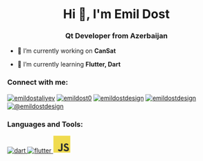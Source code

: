<h1 align="center">Hi 👋, I'm Emil Dost</h1>
<h3 align="center">Qt Developer from Azerbaijan</h3>

- 🔭 I’m currently working on **CanSat**

- 🌱 I’m currently learning **Flutter, Dart**

<h3 align="left">Connect with me:</h3>
<p align="left">
<a href="https://linkedin.com/in/emildostaliyev" target="blank"><img align="center" src="https://raw.githubusercontent.com/rahuldkjain/github-profile-readme-generator/master/src/images/icons/Social/linked-in-alt.svg" alt="emildostaliyev" height="30" width="40" /></a>
<a href="https://instagram.com/emildost0" target="blank"><img align="center" src="https://raw.githubusercontent.com/rahuldkjain/github-profile-readme-generator/master/src/images/icons/Social/instagram.svg" alt="emildost0" height="30" width="40" /></a>
<a href="https://dribbble.com/emildostdesign" target="blank"><img align="center" src="https://raw.githubusercontent.com/rahuldkjain/github-profile-readme-generator/master/src/images/icons/Social/dribbble.svg" alt="emildostdesign" height="30" width="40" /></a>
<a href="https://www.behance.net/emildostdesign" target="blank"><img align="center" src="https://raw.githubusercontent.com/rahuldkjain/github-profile-readme-generator/master/src/images/icons/Social/behance.svg" alt="emildostdesign" height="30" width="40" /></a>
<a href="https://medium.com/@emildostdesign" target="blank"><img align="center" src="https://raw.githubusercontent.com/rahuldkjain/github-profile-readme-generator/master/src/images/icons/Social/medium.svg" alt="@emildostdesign" height="30" width="40" /></a>
</p>

<h3 align="left">Languages and Tools:</h3>
<p align="left"> <a href="https://dart.dev" target="_blank" rel="noreferrer"> <img src="https://www.vectorlogo.zone/logos/dartlang/dartlang-icon.svg" alt="dart" width="40" height="40"/> </a> <a href="https://flutter.dev" target="_blank" rel="noreferrer"> <img src="https://www.vectorlogo.zone/logos/flutterio/flutterio-icon.svg" alt="flutter" width="40" height="40"/> </a> <a href="https://developer.mozilla.org/en-US/docs/Web/JavaScript" target="_blank" rel="noreferrer"> <img src="https://raw.githubusercontent.com/devicons/devicon/master/icons/javascript/javascript-original.svg" alt="javascript" width="40" height="40"/> </a> </p>
